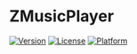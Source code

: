 # ZMusicPlayer

[![Version](https://img.shields.io/cocoapods/v/ZMusicPlayer.svg?style=flat)](http://cocoapods.org/pods/ZMusicPlayer)
[![License](https://img.shields.io/cocoapods/l/ZMusicPlayer.svg?style=flat)](http://cocoapods.org/pods/ZMusicPlayer)
[![Platform](https://img.shields.io/cocoapods/p/ZMusicPlayer.svg?style=flat)](http://cocoapods.org/pods/ZMusicPlayer)
